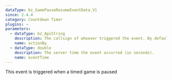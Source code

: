 ```yaml
---
dataType: bz_GamePauseResumeEventData_V1
since: 2.4.4
category: Countdown Timer
plugins: ~
parameters:
  - dataType: bz_ApiString
    description: The callsign of whoever triggered the event. By default, it's "SERVER"
    name: actionBy
  - dataType: double
    description: The server time the event occurred (in seconds).
    name: eventTime
---
```


This event is triggered when a timed game is paused
